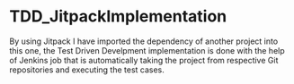 # TDD_JitpackImplementation
By using Jitpack I have imported the dependency of another project into this one, the Test Driven Develpment implementation is done with the help of Jenkins job that is automatically taking the project from respective Git repositories and executing the test cases.
